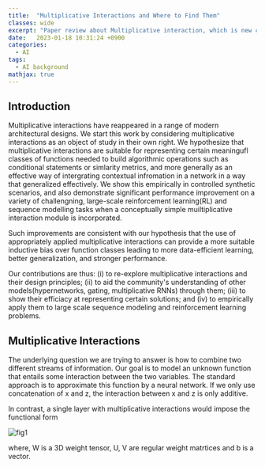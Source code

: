 ```yaml
---
title:  "Multiplicative Interactions and Where to Find Them"
classes: wide
excerpt: "Paper review about Multiplicative interaction, which is new concept for fusing representation"
date:   2023-01-18 10:31:24 +0900
categories: 
  - AI
tags:
  - AI background
mathjax: true
---
```


## Introduction

Multiplicative interactions have reappeared in a range of modern architectural designs. We start this work by considering multiplicative interactions as an object of study in their own right. We hypothesize that multiplicative interactions are suitable for representing certain meaningufl classes of functions needed to build algorithmic operations such as conditional statements or simlarity metrics, and more generally as an effective way of intergrating contextual infromation in a network in a way that generalized effectively. We show this empirically in controlled synthetic scenarios, and also demonstrate significant performance improvement on a variety of challengning, large-scale reinforcement learning(RL) and sequence modelling tasks when a conceptually simple muiltiplicative interaction module is incorporated. 

Such improvements are consistent with our hypothesis that  the use of appropriately applied multiplicative interactions can provide a more suitable inductive bias over function classes leading to more data-efficient learning, better generalization, and stronger performance. 

Our contributions are thus: (i) to re-explore multiplicative interactions and their design principles; (ii) to aid the community's understanding of other models(hypernetworks, gating, multiplicative RNNs) through them; (iii) to show their efficiacy at representing certain solutions; and (iv) to empirically apply them to large scale sequence modeling and reinforcement learning problems. 

## Multiplicative Interactions
The underlying question we are trying to answer is how to combine two different streams of information. Our goal is to model an unknown function that entails some interaction between the two variables. The standard approach is to approximate this function by a neural network. If we only use concatenation of x and z, the interaction between x and z is only additive. 

In contrast, a single layer with multiplicative interactions would impose the functional form 

![fig1](https://jasonkim8652.github.io/assets/images/MI_1.png)

where, W is a 3D weight tensor, U, V are regular weight matrtices and b is a vector. 

